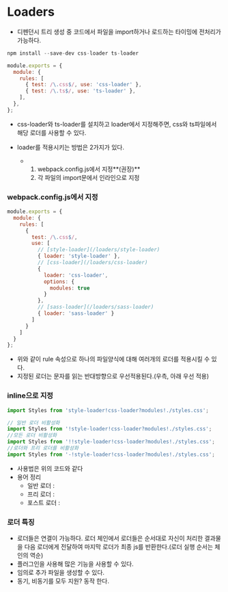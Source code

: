 # Loaders

- 디펜던시 트리 생성 중 코드에서 파일을 import하거나 로드하는 타이밍에 전처리가 가능하다.



```javascript
npm install --save-dev css-loader ts-loader

module.exports = {
  module: {
    rules: [
      { test: /\.css$/, use: 'css-loader' },
      { test: /\.ts$/, use: 'ts-loader' },
    ],
  },
};
```

- css-loader와 ts-loader를 설치하고 loader에서 지정해주면, css와 ts파일에서 해당 로더를 사용할 수 있다.



- loader를 적용시키는 방법은 2가지가 있다.
  - 1. webpack.config.js에서 지정**(권장)**
    2. 각 파일의 import문에서 인라인으로 지정



### webpack.config.js에서 지정

```javascript
module.exports = {
  module: {
    rules: [
      {
        test: /\.css$/,
        use: [
          // [style-loader](/loaders/style-loader)
          { loader: 'style-loader' },
          // [css-loader](/loaders/css-loader)
          {
            loader: 'css-loader',
            options: {
              modules: true
            }
          },
          // [sass-loader](/loaders/sass-loader)
          { loader: 'sass-loader' }
        ]
      }
    ]
  }
};

```

- 위와 같이 rule 속성으로 하나의 파일양식에 대해 여러개의 로더를 적용시킬 수 있다.
- 지정된 로더는 문자를 읽는 반대방향으로 우선적용된다.(우측, 아래 우선 적용)



### inline으로 지정

```javascript
import Styles from 'style-loader!css-loader?modules!./styles.css';

// 일반 로더 비활성화
import Styles from '!style-loader!css-loader?modules!./styles.css';
//모든 로더 비활성화
import Styles from '!!style-loader!css-loader?modules!./styles.css';
//로더와 프리 로더를 비활성화
import Styles from '-!style-loader!css-loader?modules!./styles.css';
```

- 사용법은 위의 코드와 같다
- 용어 정리
  - 일반 로더 : 
  - 프리  로더 : 
  - 포스트 로더 : 



### 로더 특징

- 로더들은 연결이 가능하다. 로더 체인에서 로더들은 순서대로 자신이 처리한 결과물을 다음 로더에게 전달하여 마지막 로더가 최종 js를 반환한다.(로더 실행 순서는 체인의 역순)
- 플러그인을 사용해 많은 기능을 사용할 수 있다.
- 임의로 추가 파일을 생성할 수 있다.
- 동기, 비동기를 모두 지원? 동작 한다.